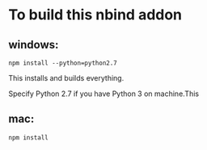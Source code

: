 
# To build this nbind addon

## windows:

  `npm install --python=python2.7`

This installs and builds everything.

Specify Python 2.7 if you have Python 3 on machine.This   
  


## mac:

  `npm install`

